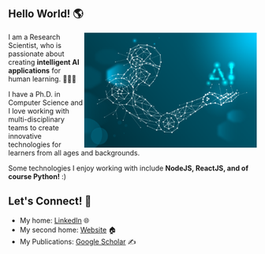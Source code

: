 ## Hello World! 🌎 

<a href="https://github.com/mckolu/mckolu/blob/main/1.png"><img align="right" width="350" padding-left= 100 height="auto" src="https://github.com/mckolu/mckolu/blob/main/1.png"></a>

I am a Research Scientist, who is passionate about creating **intelligent AI applications** for human learning. 👨🏻‍💻

I have a Ph.D. in Computer Science and I love working with multi-disciplinary teams to create innovative technologies for learners from all ages and backgrounds. 

Some technologies I enjoy working with include **NodeJS, ReactJS, and of course Python!** :) 

## Let's Connect! 🤝

- My home: <a href="https://www.linkedin.com/in/mehmet-celepkolu/">LinkedIn</a> 🌐
- My second home: <a href="https://mckolu.github.io/">Website</a>  🏠 
- My Publications: <a href="https://scholar.google.com/citations?user=Lfj38jUAAAAJ&hl=en"> Google Scholar</a> ✍️



<b>
  
  







